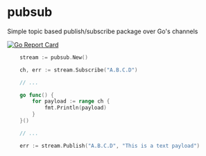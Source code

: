 # pubsub
Simple topic based publish/subscribe package over Go's channels

[![Go Report Card](https://goreportcard.com/badge/github.com/julio77it/pubsub)](https://goreportcard.com/report/github.com/julio77it/pubsub)

```go
    stream := pubsub.New()

    ch, err := stream.Subscribe("A.B.C.D")

    // ...

    go func() {
        for payload := range ch {
            fmt.Println(payload)
        }
    }()

    // ...

    err := stream.Publish("A.B.C.D", "This is a text payload")
```